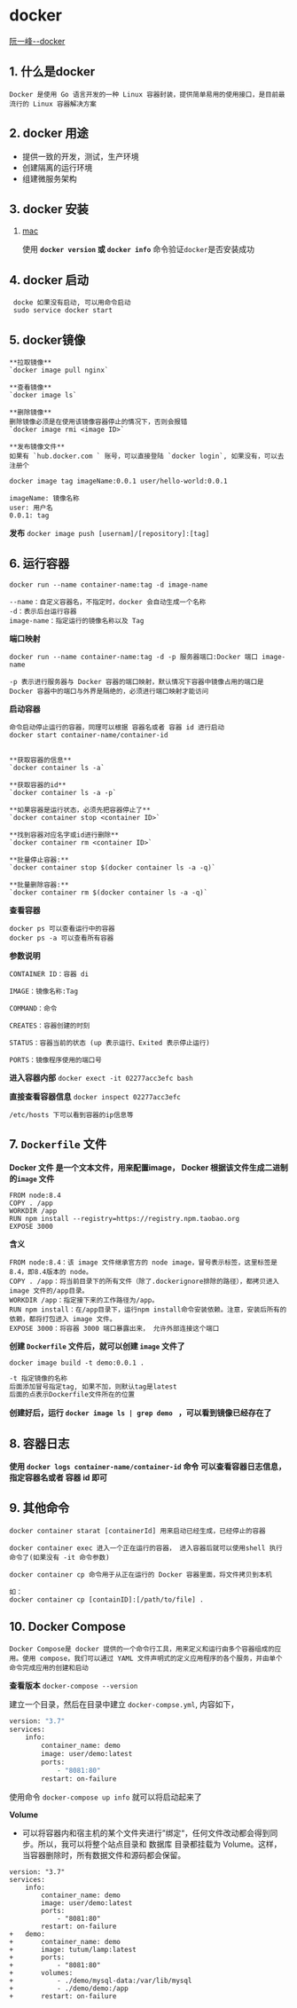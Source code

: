 # docker

[阮一峰--docker](http://www.ruanyifeng.com/blog/2018/02/docker-tutorial.html)

## 1. 什么是docker

    Docker 是使用 Go 语言开发的一种 Linux 容器封装，提供简单易用的使用接口，是目前最流行的 Linux 容器解决方案

## 2. docker 用途

+ 提供一致的开发，测试，生产环境
+ 创建隔离的运行环境
+ 组建微服务架构

## 3. docker 安装

1. [mac](https://docs.docker.com/docker-for-mac/install/)
    
   使用 **`docker version` 或 `docker info`** 命令验证`docker`是否安装成功

## 4. docker 启动

```docker
 docke 如果没有启动, 可以用命令启动
 sudo service docker start
```

## 5. docker镜像

    **拉取镜像**
    `docker image pull nginx`

    **查看镜像**
    `docker image ls`

    **删除镜像**
    删除镜像必须是在使用该镜像容器停止的情况下，否则会报错
    `docker image rmi <image ID>`

    **发布镜像文件**
    如果有 `hub.docker.com ` 账号，可以直接登陆 `docker login`, 如果没有，可以去注册个

```docker
docker image tag imageName:0.0.1 user/hello-world:0.0.1

imageName: 镜像名称
user: 用户名
0.0.1: tag
```

**发布**
`docker image push [usernam]/[repository]:[tag]`


## 6. 运行容器

```docker
docker run --name container-name:tag -d image-name

--name：自定义容器名，不指定时，docker 会自动生成一个名称
-d：表示后台运行容器
image-name：指定运行的镜像名称以及 Tag
```

**端口映射**

```docker
docker run --name container-name:tag -d -p 服务器端口:Docker 端口 image-name

-p 表示进行服务器与 Docker 容器的端口映射，默认情况下容器中镜像占用的端口是 Docker 容器中的端口与外界是隔绝的，必须进行端口映射才能访问
```


**启动容器**

    命令启动停止运行的容器，同理可以根据 容器名或者 容器 id 进行启动
    docker start container-name/container-id


    **获取容器的信息**
    `docker container ls -a`

    **获取容器的id**
    `docker container ls -a -p`

    **如果容器是运行状态，必须先把容器停止了**
    `docker container stop <container ID>`

    **找到容器对应名字或id进行删除**
    `docker container rm <container ID>`

    **批量停止容器:**
    `docker container stop $(docker container ls -a -q)`

    **批量删除容器:**
    `docker container rm $(docker container ls -a -q)`

**查看容器**
```docker
docker ps 可以查看运行中的容器
docker ps -a 可以查看所有容器
```

**参数说明**

```docker
CONTAINER ID：容器 di

IMAGE：镜像名称:Tag

COMMAND：命令

CREATES：容器创建的时刻

STATUS：容器当前的状态 (up 表示运行、Exited 表示停止运行)

PORTS：镜像程序使用的端口号
```

**进入容器内部**
`docker exect -it 02277acc3efc bash`

**直接查看容器信息**
`docker inspect 02277acc3efc`

`/etc/hosts 下可以看到容器的ip信息等`


## 7. `Dockerfile` 文件

**Docker 文件 是一个文本文件，用来配置image， Docker 根据该文件生成二进制的`image` 文件**

```
FROM node:8.4
COPY . /app
WORKDIR /app
RUN npm install --registry=https://registry.npm.taobao.org
EXPOSE 3000
```

**含义**

```docker
FROM node:8.4：该 image 文件继承官方的 node image，冒号表示标签，这里标签是8.4，即8.4版本的 node。
COPY . /app：将当前目录下的所有文件（除了.dockerignore排除的路径），都拷贝进入 image 文件的/app目录。
WORKDIR /app：指定接下来的工作路径为/app。
RUN npm install：在/app目录下，运行npm install命令安装依赖。注意，安装后所有的依赖，都将打包进入 image 文件。
EXPOSE 3000：将容器 3000 端口暴露出来， 允许外部连接这个端口
```

**创建 `Dockerfile` 文件后，就可以创建  `image` 文件了**

`docker image build -t demo:0.0.1 .`

```zsh
-t 指定镜像的名称
后面添加冒号指定tag, 如果不加，则默认tag是latest
后面的点表示Dockerfile文件所在的位置
```

**创建好后，运行 `docker image ls | grep demo
` ，可以看到镜像已经存在了**

## 8. 容器日志

**使用 `docker logs container-name/container-id` 命令 可以查看容器日志信息，指定容器名或者 容器 id 即可**


## 9. 其他命令

```
docker container starat [containerId] 用来启动已经生成，已经停止的容器
```

```
docker container exec 进入一个正在运行的容器， 进入容器后就可以使用shell 执行命令了(如果没有 -it 命令参数)

```

```
docker container cp 命令用于从正在运行的 Docker 容器里面，将文件拷贝到本机

如：
docker container cp [containID]:[/path/to/file] .
```

## 10. Docker Compose

```
Docker Compose是 docker 提供的一个命令行工具，用来定义和运行由多个容器组成的应用。使用 compose，我们可以通过 YAML 文件声明式的定义应用程序的各个服务，并由单个命令完成应用的创建和启动
```
**查看版本**
`docker-compose --version`

建立一个目录，然后在目录中建立 `docker-compse.yml`, 内容如下，

```zsh
version: "3.7"
services:
    info:
        container_name: demo
        image: user/demo:latest
        ports:
            - "8081:80"
        restart: on-failure
```

使用命令 `docker-compose up info` 就可以将启动起来了

**Volume**

+ 可以将容器内和宿主机的某个文件夹进行”绑定“，任何文件改动都会得到同步。所以，我可以将整个站点目录和 数据库 目录都挂载为 Volume。这样，当容器删除时，所有数据文件和源码都会保留。

```
version: "3.7"
services:
    info:
        container_name: demo
        image: user/demo:latest
        ports:
            - "8081:80"
        restart: on-failure
+   demo:
+       container_name: demo
+       image: tutum/lamp:latest
+       ports:
+           - "8081:80"
+       volumes:
+           - ./demo/mysql-data:/var/lib/mysql
+           - ./demo/demo:/app
+       restart: on-failure

```
